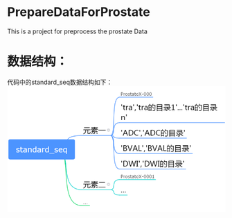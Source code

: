 # PrepareDataForProstate
This is a project for preprocess the prostate Data

# 数据结构：
代码中的standard_seq数据结构如下：
![image](https://github.com/MelvinMaonn/PrepareDataForProstate/blob/master/images/standard_seq.png)
